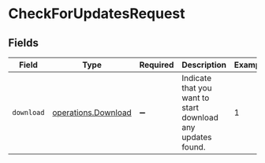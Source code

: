 # CheckForUpdatesRequest


## Fields

| Field                                                       | Type                                                        | Required                                                    | Description                                                 | Example                                                     |
| ----------------------------------------------------------- | ----------------------------------------------------------- | ----------------------------------------------------------- | ----------------------------------------------------------- | ----------------------------------------------------------- |
| `download`                                                  | [operations.Download](../../models/operations/download.md)  | :heavy_minus_sign:                                          | Indicate that you want to start download any updates found. | 1                                                           |